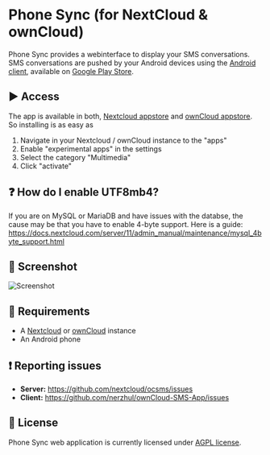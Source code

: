 # Phone Sync (for NextCloud & ownCloud)

Phone Sync provides a webinterface to display your SMS conversations. SMS conversations are pushed by your Android devices using the [Android client](https://github.com/nerzhul/ownCloud-SMS-App), available on [Google Play Store](https://play.google.com/store/apps/details?id=fr.unix_experience.owncloud_sms).

## :arrow_forward: Access

The app is available in both, [Nextcloud appstore](https://apps.nextcloud.com/apps/ocsms) and [ownCloud appstore](https://apps.owncloud.com/content/show.php/ownCloud+SMS?content=167289). So installing is as easy as

1. Navigate in your Nextcloud / ownCloud instance to the "apps"
2. Enable "experimental apps" in the settings
3. Select the category "Multimedia"
4. Click "activate"

## :question: How do I enable UTF8mb4?
If you are on MySQL or MariaDB and have issues with the databse, the cause may be that you have to enable 4-byte support. Here is a guide: https://docs.nextcloud.com/server/11/admin_manual/maintenance/mysql_4byte_support.html

## :eyes: Screenshot

![Screenshot](https://raw.githubusercontent.com/nextcloud/ocsms/master/appinfo/screenshots/1.png)

## :link: Requirements
- A [Nextcloud](https://nextcloud.com) or [ownCloud](https://owncloud.com) instance
- An Android phone

## :exclamation: Reporting issues

- **Server:** https://github.com/nextcloud/ocsms/issues
- **Client:** https://github.com/nerzhul/ownCloud-SMS-App/issues

## :notebook: License
Phone Sync web application is currently licensed under [AGPL license](https://github.com/nextcloud/ocsms/blob/master/LICENSE.md).
